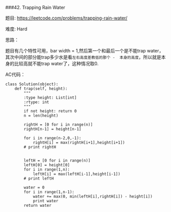 ###42. Trapping Rain Water



题目:
<https://leetcode.com/problems/trapping-rain-water/>


难度:
Hard

思路：

题目有几个特性可用，bar width = 1,然后第一个和最后一个是不能trap water，其次中间的部分能trap多少水是看`左右高度差教低的那个 -  本身的高度`，所以就是本身的比较高就不能trap water了，这种情况取0.


AC代码：


```
class Solution(object):
    def trap(self, height):
        """
        :type height: List[int]
        :rtype: int
        """
        if not height: return 0
        n = len(height)

        rightH = [0 for i in range(n)]
        rightH[n-1] = height[n-1]

        for i in range(n-2,0,-1):
        	rightH[i] = max(rightH[i+1],height[i+1])
        # print rightH


        leftH = [0 for i in range(n)]
        leftH[0] = height[0]
        for i in range(1,n):
        	leftH[i] = max(leftH[i-1],height[i-1])
        # print leftH

        water = 0
        for i in range(1,n-1):
        	water += max(0, min(leftH[i],rightH[i]) - height[i])
        	print water
        return water

```